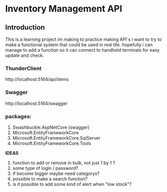 # Inventory Management API

## Introduction
This is a learning project im making to practice making API`s 
i want to try to make a functional system that could be used in real life.
hopefully i can manage to add a function so it can connect to handheld terminals for easy update and check.



### ThunderClient
http://localhost:5164/api/items

### Swagger
http://localhost:5164/swagger



### packages:

1. Swashbuckle.AspNetCore (swagger)
2. Microsoft.EntityFrameworkCore
3. Microsoft.EntityFrameworkCore.SqlServer
4. Microsoft.EntityFrameworkCore.Tools


**IDEAS** 
1. function to add or remove in bulk, not just 1 by 1 ?
2. some type of login / password?
3. if become bigger maybe need categorys? 
4. possible to make a search function?
6. is it possible to add some kind of alert when "low stock"?









